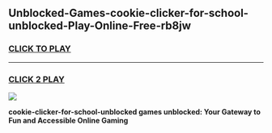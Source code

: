 
## Unblocked-Games-cookie-clicker-for-school-unblocked-Play-Online-Free-rb8jw
<h3>
<a href="https://premium76.site?title=cookie-clicker-for-school-unblocked&ref=26A">CLICK TO PLAY</a></h3>
<hr>

<h3>
<a href="https://premium76.site?title=cookie-clicker-for-school-unblocked&ref=26A">CLICK 2 PLAY</a>
  
</h3>

<a href="https://premium76.site?title=cookie-clicker-for-school-unblocked&ref=26A"><img src="https://clearcache.store/games.png"></a>


**cookie-clicker-for-school-unblocked games unblocked: Your Gateway to Fun and Accessible Online Gaming**
